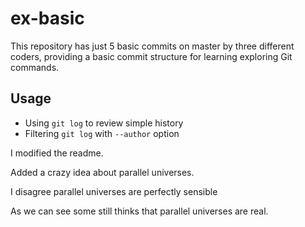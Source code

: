 ex-basic
========

This repository has just 5 basic commits on master by three different coders, providing a basic commit structure for learning exploring Git commands.

## Usage

* Using `git log` to review simple history
* Filtering `git log` with `--author` option

I modified the readme.

Added a crazy idea about parallel universes.

I disagree parallel universes are perfectly sensible

As we can see some still thinks that parallel universes are real.
